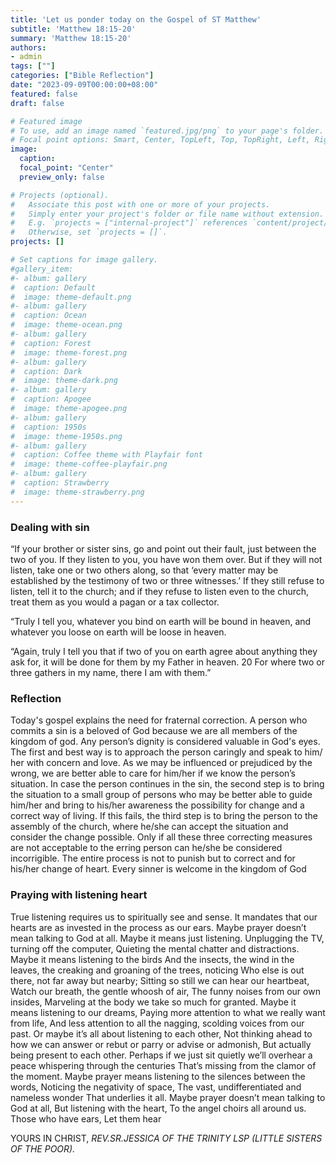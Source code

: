 ```yaml
---
title: 'Let us ponder today on the Gospel of ST Matthew'
subtitle: 'Matthew 18:15-20'
summary: 'Matthew 18:15-20'
authors:
- admin
tags: [""]
categories: ["Bible Reflection"]
date: "2023-09-09T00:00:00+08:00"
featured: false
draft: false

# Featured image
# To use, add an image named `featured.jpg/png` to your page's folder.
# Focal point options: Smart, Center, TopLeft, Top, TopRight, Left, Right, BottomLeft, Bottom, BottomRight
image:
  caption:
  focal_point: "Center"
  preview_only: false

# Projects (optional).
#   Associate this post with one or more of your projects.
#   Simply enter your project's folder or file name without extension.
#   E.g. `projects = ["internal-project"]` references `content/project/deep-learning/index.md`.
#   Otherwise, set `projects = []`.
projects: []

# Set captions for image gallery.
#gallery_item:
#- album: gallery
#  caption: Default
#  image: theme-default.png
#- album: gallery
#  caption: Ocean
#  image: theme-ocean.png
#- album: gallery
#  caption: Forest
#  image: theme-forest.png
#- album: gallery
#  caption: Dark
#  image: theme-dark.png
#- album: gallery
#  caption: Apogee
#  image: theme-apogee.png
#- album: gallery
#  caption: 1950s
#  image: theme-1950s.png
#- album: gallery
#  caption: Coffee theme with Playfair font
#  image: theme-coffee-playfair.png
#- album: gallery
#  caption: Strawberry
#  image: theme-strawberry.png
---
```

### Dealing with sin
“If your brother or sister sins, go and point out their fault, just between the two of you. If they listen to you, you have won them over. But if they will not listen, take one or two others along, so that ‘every matter may be established by the testimony of two or three witnesses.’ If they still refuse to listen, tell it to the church; and if they refuse to listen even to the church, treat them as you would a pagan or a tax collector.

“Truly I tell you, whatever you bind on earth will be bound in heaven, and whatever you loose on earth will be loose in heaven.

“Again, truly I tell you that if two of you on earth agree about anything they ask for, it will be done for them by my Father in heaven. 20 For where two or three gathers in my name, there I am with them.”

### Reflection
Today's gospel explains the need for fraternal correction. A person who commits a sin is a beloved of God because we are all members of the kingdom of god. Any person’s dignity is considered valuable in God's eyes. The first and best way is to approach the person caringly and speak to him/ her with concern and love. As we may be influenced or prejudiced by the wrong, we are better able to care for him/her if we know the person’s situation. In case the person continues in the sin, the second step is to bring the situation to a small group of persons who may be better able to guide him/her and bring to his/her awareness the possibility for change and a correct way of living. If this fails, the third step is to bring the person to the assembly of the church, where he/she can accept the situation and consider the change possible. Only if all these three correcting measures are not acceptable to the erring person can he/she be considered incorrigible. The entire process is not to punish but to correct and for his/her change of heart. Every sinner is welcome in the kingdom of God

### Praying with listening heart
True listening requires us to spiritually see and sense. It mandates that our hearts are as invested in the process as our ears. Maybe prayer doesn’t mean talking to God at all. Maybe it means just listening. Unplugging the TV, turning off the computer,
Quieting the mental chatter and distractions.
Maybe it means listening to the birds
And the insects, the wind in the leaves, the creaking and groaning of the trees,
noticing
Who else is out there, not far away but nearby;
Sitting so still we can hear our heartbeat,
Watch our breath, the gentle whoosh of air,
The funny noises from our own insides,
Marveling at the body we take so much for granted.
Maybe it means listening to our dreams,
Paying more attention to what we really want from life,
And less attention to all the nagging, scolding voices from our past.
Or maybe it’s all about listening to each other,
Not thinking ahead to how we can answer or rebut or parry or advise or admonish,
But actually being present to each other.
Perhaps if we just sit quietly we’ll overhear a peace whispering through the centuries
That’s missing from the clamor of the moment.
Maybe prayer means listening to the silences between the words,
Noticing the negativity of space,
The vast, undifferentiated and nameless wonder
That underlies it all.
Maybe prayer doesn’t mean talking to God at all,
But listening with the heart,
To the angel choirs all around us.
Those who have ears,
Let them hear

YOURS IN CHRIST,
_REV.SR.JESSICA OF THE TRINITY LSP (LITTLE SISTERS OF THE POOR)._